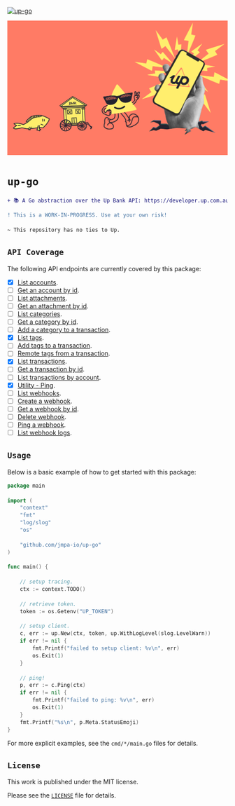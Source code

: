 <!-- markdownlint-disable MD041 MD010 -->
[![up-go](https://github.com/jmpa-io/up-go/actions/workflows/cicd.yml/badge.svg)](https://github.com/jmpa-io/up-go/actions/workflows/cicd.yml)

<p align="center">
  <img src="docs/logo.png"/>
</p>

# `up-go`

```diff
+ 📚 A Go abstraction over the Up Bank API: https://developer.up.com.au/docs.

! This is a WORK-IN-PROGRESS. Use at your own risk!

~ This repository has no ties to Up.
```

## `API Coverage`

The following API endpoints are currently covered by this package:

- [x] [List accounts](https://developer.up.com.au/#get_accounts).
- [ ] [Get an account by id](https://developer.up.com.au/#get_accounts_id).
- [ ] [List attachments](https://developer.up.com.au/#get_attachments).
- [ ] [Get an attachment by id](https://developer.up.com.au/#get_attachments_id).
- [ ] [List categories](https://developer.up.com.au/#get_categories).
- [ ] [Get a category by id](https://developer.up.com.au/#get_categories).
- [ ] [Add a category to a transaction](https://developer.up.com.au/#patch_transactions_transactionId_relationships_category).
- [x] [List tags](https://developer.up.com.au/#get_tags).
- [ ] [Add tags to a transaction](https://developer.up.com.au/#post_transactions_transactionId_relationships_tags).
- [ ] [Remote tags from a transaction](https://developer.up.com.au/#delete_transactions_transactionId_relationships_tags).
- [x] [List transactions](https://developer.up.com.au/#get_transactions).
- [ ] [Get a transaction by id](https://developer.up.com.au/#get_transactions_id).
- [ ] [List transactions by account](https://developer.up.com.au/#get_accounts_accountId_transactions).
- [x] [Utility - Ping](https://developer.up.com.au/#get_util_ping).
- [ ] [List webhooks](https://developer.up.com.au/#get_webhooks).
- [ ] [Create a webhook](https://developer.up.com.au/#post_webhooks).
- [ ] [Get a webhook by id](https://developer.up.com.au/#get_webhooks_id).
- [ ] [Delete webhook](https://developer.up.com.au/#delete_webhooks_id).
- [ ] [Ping a webhook](https://developer.up.com.au/#post_webhooks_webhookId_ping).
- [ ] [List webhook logs](https://developer.up.com.au/#get_webhooks_webhookId_logs).

## `Usage`

Below is a basic example of how to get started with this package:

```go
package main

import (
	"context"
	"fmt"
	"log/slog"
	"os"

	"github.com/jmpa-io/up-go"
)

func main() {

	// setup tracing.
	ctx := context.TODO()

	// retrieve token.
	token := os.Getenv("UP_TOKEN")

	// setup client.
	c, err := up.New(ctx, token, up.WithLogLevel(slog.LevelWarn))
	if err != nil {
		fmt.Printf("failed to setup client: %v\n", err)
		os.Exit(1)
	}

	// ping!
	p, err := c.Ping(ctx)
	if err != nil {
		fmt.Printf("failed to ping: %v\n", err)
		os.Exit(1)
	}
	fmt.Printf("%s\n", p.Meta.StatusEmoji)
}
```

For more explicit examples, see the `cmd/*/main.go` files for details.

## `License`

This work is published under the MIT license.

Please see the [`LICENSE`](./LICENSE) file for details.
